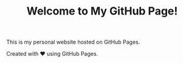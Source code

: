 <!DOCTYPE html>
<html lang="en">
<head>
    <meta charset="UTF-8">
    <meta name="viewport" content="width=device-width, initial-scale=1.0">
    <title>My GitHub Page</title>
    <link rel="stylesheet" href="style.css"> <!-- If you have a CSS file -->
</head>
<body>
    <header>
        <h1>Welcome to My GitHub Page!</h1>
    </header>
    <main>
        <p>This is my personal website hosted on GitHub Pages.</p>
    </main>
    <footer>
        <p>Created with ❤️ using GitHub Pages.</p>
    </footer>
</body>
</html>
